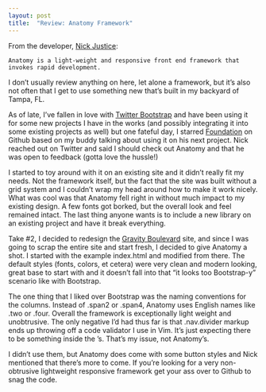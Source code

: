 ```yaml
---
layout: post
title:  "Review: Anatomy Framework"
---
```


From the developer, [Nick Justice](https://github.com/niix):

	Anatomy is a light-weight and responsive front end framework that invokes rapid development.

I don’t usually review anything on here, let alone a framework, but it’s also not often that I get to use something new that’s built in my backyard of Tampa, FL.

As of late, I’ve fallen in love with [Twitter Bootstrap](http://twitter.github.com/bootstrap/) and have been using it for some new projects I have in the works (and possibly integrating it into some existing projects as well) but one fateful day, I starred [Foundation](http://foundation.zurb.com/) on Github based on my buddy talking about using it on his next project. Nick reached out on Twitter and said I should check out Anatomy and that he was open to feedback (gotta love the hussle!)

I started to toy around with it on an existing site and it didn’t really fit my needs. Not the framework itself, but the fact that the site was built without a grid system and I couldn’t wrap my head around how to make it work nicely. What was cool was that Anatomy fell right in without much impact to my existing design. A few fonts got borked, but the overall look and feel remained intact. The last thing anyone wants is to include a new library on an existing project and have it break everything.

Take #2, I decided to redesign the [Gravity Boulevard](http://gravityblvd.com) site, and since I was going to scrap the entire site and start fresh, I decided to give Anatomy a shot. I started with the example index.html and modified from there. The default styles (fonts, colors, et cetera) were very clean and modern looking, great base to start with and it doesn’t fall into that “it looks too Bootstrap-y” scenario like with Bootstrap.

The one thing that I liked over Bootstrap was the naming conventions for the columns. Instead of .span2 or .span4, Anatomy uses English names like .two or .four. Overall the framework is exceptionally light weight and unobtrusive. The only negative I’d had thus far is that .nav.divider markup ends up throwing off a code validator I use in Vim. It’s just expecting there to be something inside the <span>’s. That’s my issue, not Anatomy’s.

I didn’t use them, but Anatomy does come with some button styles and Nick mentioned that there’s more to come. If you’re looking for a very non-obtrusive lightweight responsive framework get your ass over to Github to snag the code.
